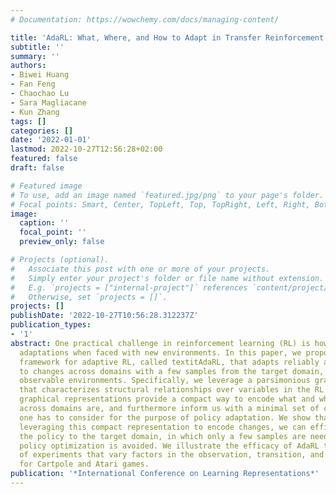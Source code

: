 ```yaml
---
# Documentation: https://wowchemy.com/docs/managing-content/

title: 'AdaRL: What, Where, and How to Adapt in Transfer Reinforcement Learning'
subtitle: ''
summary: ''
authors:
- Biwei Huang
- Fan Feng
- Chaochao Lu
- Sara Magliacane
- Kun Zhang
tags: []
categories: []
date: '2022-01-01'
lastmod: 2022-10-27T12:56:28+02:00
featured: false
draft: false

# Featured image
# To use, add an image named `featured.jpg/png` to your page's folder.
# Focal points: Smart, Center, TopLeft, Top, TopRight, Left, Right, BottomLeft, Bottom, BottomRight.
image:
  caption: ''
  focal_point: ''
  preview_only: false

# Projects (optional).
#   Associate this post with one or more of your projects.
#   Simply enter your project's folder or file name without extension.
#   E.g. `projects = ["internal-project"]` references `content/project/deep-learning/index.md`.
#   Otherwise, set `projects = []`.
projects: []
publishDate: '2022-10-27T10:56:28.312237Z'
publication_types:
- '1'
abstract: One practical challenge in reinforcement learning (RL) is how to make quick
  adaptations when faced with new environments. In this paper, we propose a principled
  framework for adaptive RL, called textitAdaRL, that adapts reliably and efficiently
  to changes across domains with a few samples from the target domain, even in partially
  observable environments. Specifically, we leverage a parsimonious graphical representation
  that characterizes structural relationships over variables in the RL system. Such
  graphical representations provide a compact way to encode what and where the changes
  across domains are, and furthermore inform us with a minimal set of changes that
  one has to consider for the purpose of policy adaptation. We show that by explicitly
  leveraging this compact representation to encode changes, we can efficiently adapt
  the policy to the target domain, in which only a few samples are needed and further
  policy optimization is avoided. We illustrate the efficacy of AdaRL through a series
  of experiments that vary factors in the observation, transition, and reward functions
  for Cartpole and Atari games.
publication: '*International Conference on Learning Representations*'
---
```

